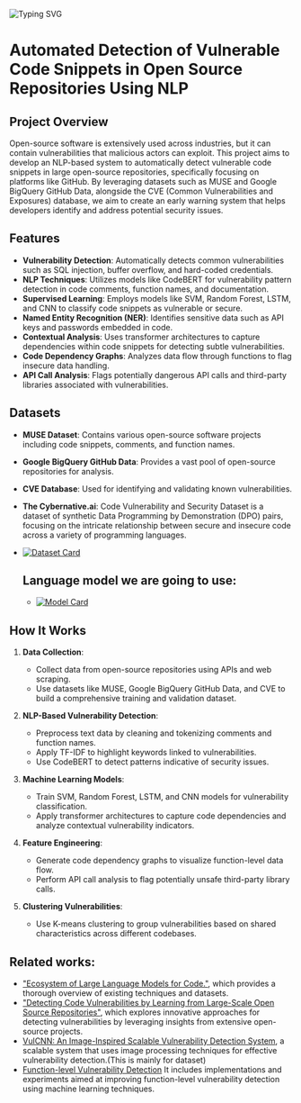 ![Typing SVG](https://readme-typing-svg.demolab.com/?lines=Working+on+it+right+now!&center=true&width=500&height=50)

# Automated Detection of Vulnerable Code Snippets in Open Source Repositories Using NLP

## Project Overview
Open-source software is extensively used across industries, but it can contain vulnerabilities that malicious actors can exploit. This project aims to develop an NLP-based system to automatically detect vulnerable code snippets in large open-source repositories, specifically focusing on platforms like GitHub. By leveraging datasets such as MUSE and Google BigQuery GitHub Data, alongside the CVE (Common Vulnerabilities and Exposures) database, we aim to create an early warning system that helps developers identify and address potential security issues.

## Features
- **Vulnerability Detection**: Automatically detects common vulnerabilities such as SQL injection, buffer overflow, and hard-coded credentials.
- **NLP Techniques**: Utilizes models like CodeBERT for vulnerability pattern detection in code comments, function names, and documentation.
- **Supervised Learning**: Employs models like SVM, Random Forest, LSTM, and CNN to classify code snippets as vulnerable or secure.
- **Named Entity Recognition (NER)**: Identifies sensitive data such as API keys and passwords embedded in code.
- **Contextual Analysis**: Uses transformer architectures to capture dependencies within code snippets for detecting subtle vulnerabilities.
- **Code Dependency Graphs**: Analyzes data flow through functions to flag insecure data handling.
- **API Call Analysis**: Flags potentially dangerous API calls and third-party libraries associated with vulnerabilities.

## Datasets
- **MUSE Dataset**: Contains various open-source software projects including code snippets, comments, and function names.
- **Google BigQuery GitHub Data**: Provides a vast pool of open-source repositories for analysis.
- **CVE Database**: Used for identifying and validating known vulnerabilities.
- **The Cybernative.ai**: Code Vulnerability and Security Dataset is a dataset of synthetic Data Programming by Demonstration (DPO) pairs, focusing on the intricate relationship between secure and insecure code across a variety of programming languages.
- [![Dataset Card](https://img.shields.io/badge/dataset-Code_Vulnerability_Security-green)](https://huggingface.co/datasets/CyberNative/Code_Vulnerability_Security_DPO)


  ## Language model we are going to use:
  - [![Model Card](https://img.shields.io/badge/model-CodeBERT-blue)](https://huggingface.co/microsoft/codebert-base)


## How It Works
1. **Data Collection**: 
   - Collect data from open-source repositories using APIs and web scraping.
   - Use datasets like MUSE, Google BigQuery GitHub Data, and CVE to build a comprehensive training and validation dataset.
   
2. **NLP-Based Vulnerability Detection**: 
   - Preprocess text data by cleaning and tokenizing comments and function names.
   - Apply TF-IDF to highlight keywords linked to vulnerabilities.
   - Use CodeBERT to detect patterns indicative of security issues.

3. **Machine Learning Models**: 
   - Train SVM, Random Forest, LSTM, and CNN models for vulnerability classification.
   - Apply transformer architectures to capture code dependencies and analyze contextual vulnerability indicators.

4. **Feature Engineering**:
   - Generate code dependency graphs to visualize function-level data flow.
   - Perform API call analysis to flag potentially unsafe third-party library calls.

5. **Clustering Vulnerabilities**: 
   - Use K-means clustering to group vulnerabilities based on shared characteristics across different codebases.

## Related works: 
- ["Ecosystem of Large Language Models for Code."](https://arxiv.org/pdf/2405.16746v1), which provides a thorough overview of existing techniques and datasets.
- ["Detecting Code Vulnerabilities by Learning from Large-Scale Open Source Repositories"](https://eprints.whiterose.ac.uk/189375/6/DEVELOPER.pdf), which explores innovative approaches for detecting vulnerabilities by leveraging insights from extensive open-source projects.
- [VulCNN: An Image-Inspired Scalable Vulnerability Detection System](https://github.com/CGCL-codes/VulCNN), a scalable system that uses image processing techniques for effective vulnerability detection.(This is mainly for dataset)
- [Function-level Vulnerability Detection](https://github.com/DanielLin1986/Function-level-Vulnerability-Detection)  It includes implementations and experiments aimed at improving function-level vulnerability detection using machine learning techniques. 




